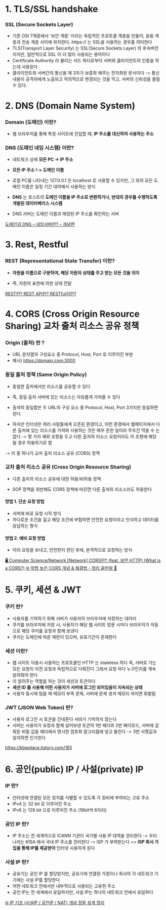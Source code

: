 # 1.  TLS/SSL handshake

### SSL (Secure Sockets Layer)
* 기존 OSI 7계층에서 '보안 계층' 이라는 독립적인 프로토콜 계층을 만들어, 응용 계층과 전송 계층 사이에 위치한다. https:// 는 SSL을 사용하는 경우를 의미한다
* TLS(Transport Layer Security) 는 SSL(Secure Sockets Layer) 의 후속버전이지만, 일반적으로 SSL 이 더 많이 사용되는 용어이다
* Certificate Authority 라 불리는 서드 파티로부터 서버와 클라이언트의 인증을 하는데 사용된다 
* 클라이언트와 서버간의 통신을 제 3자가 보증화 해주는 전자화된 문서이다 -> 통신 내용이 공격자에게 노출되고 악의적으로 변경되는 것을 막고, 서버의 신뢰성을 올릴 수 있다. 


# 2. DNS (Domain Name System)
### Domain (도메인) 이란?
* 웹 브라우저를 통해 특정 사이트에 진입할 때, **IP 주소를 대신하여 사용하는 주소**  

### DNS (도메인 네임 시스템) 이란?
* 네트워크 상에 **모든 PC -> IP 주소**
* **모든 IP 주소 !-> 도메인 이름**


* 로컬 PC를 나타내는 127.0.0.1 은 localhost 로 사용할 수 있지만, 그 외의 모든 도메인 이름은 일정 기간 대여해서 사용하는 방식


* **DNS** 는 호스트의 **도메인 이름을 IP 주소로 변환하거나, 반대의 경우를 수행하도록 개발된 데이터베이스 시스템**
* DNS 서버는 도메인 이름과 매칭된 IP 주소를 확인하는 서버

[도메인과 DNS – 네임서버란? – 개념편](https://hanamon.kr/%EB%84%A4%ED%8A%B8%EC%9B%8C%ED%81%AC-%EA%B8%B0%EB%B3%B8-%EB%8F%84%EB%A9%94%EC%9D%B8%EA%B3%BC-dns-%EB%84%A4%EC%9E%84%EC%84%9C%EB%B2%84%EB%9E%80-%EA%B0%9C%EB%85%90%ED%8E%B8/)



# 3. Rest, Restful

### REST (Representational State Transfer) 이란?

* **자원을 이름으로 구분하여, 해당 자원의 상태를 주고 받는 모든 것을 의미**

* 즉, 자원의 표현에 의한 상태 전달 




[REST란? REST API란? RESTful이란?](https://gmlwjd9405.github.io/2018/09/21/rest-and-restful.html)












# 4. CORS (Cross Origin Resource Sharing) 교차 출처 리소스 공유 정책 


### Origin (출처) 란 ?
* URL 문자열의 구성요소 중 Protocol, Host, Port 로 이루어진 부분
* 예시) https://domain.com:3000

### 동일 출처 정책 (Same Origin Policy)
* 동일한 출처에서만 리소스를 공유할 수 있다 
* 즉, 동일 출처 서버에 있는 리소스는 자유롭게 가져올 수 있다 
* 출처의 동일함은 두 URL의 구성 요소 중 Protocol, Host, Port 3가지만 동일하면 된다

* 하지만 인터넷은 여러 사람들에게 오픈된 환경이고, 이런 환경에서 웹페이지에서 다른 출처에 있는 리소스를 가져와 사용하는 것은 매우 흔한 일이라 무조건 막을 수 는 없다
-> 몇 가지 예외 조항을 두고 다른 출처의 리소스 요청이라도 이 조항에 해당 될 경우 허용하기로 함

-> 이 중 하나가 교차 출처 리소스 공유 (CORS) 정책

### 교차 출처 리소스 공유 (Cross Origin Resource Sharing)
* 다른 출처의 리소스 공유에 대한 허용/비허용 정책

* SOP 정책을 위반해도 CORS 정책에 따르면 다른 출처의 리소스라도 허용한다


#### 방법 1. 단순 요청 방법
* 서버에 바로 요청 시작 방식
* 까다로운 조건을 걸고 해당 조건에 부합하면 안전한 요청이라고 인식하고 데이터를 응답하는 형식

#### 방법 2. 예비 요청 방법 
* 미리 요청을 보내고, 안전한지 판단 후에, 본격적으로 요청하는 방식 


[🖥 Computer Science/Network
[Network] CORS란? (feat. 보안,HTTP) (What is a CORS?)](https://fomaios.tistory.com/entry/Network-CORS%EB%9E%80-feat-%EB%B3%B4%EC%95%88HTTP)
[🌐 악명 높은 CORS 개념 & 해결법 - 정리 끝판왕 👏](https://inpa.tistory.com/entry/WEB-%F0%9F%93%9A-CORS-%F0%9F%92%AF-%EC%A0%95%EB%A6%AC-%ED%95%B4%EA%B2%B0-%EB%B0%A9%EB%B2%95-%F0%9F%91%8F)



# 5. 쿠키, 세션 & JWT

### 쿠키 란?
* 사용자를 기억하기 위해 서버가 사용자의 브라우저에 저장하는 데이터 
* 쿠키를 브라우저에 저장 시, 사용자가 해당 웹 사이트 방문 시마다 브라우저가 자동으로 해당 쿠키를 요청과 함께 보낸다
* 쿠키는 도메인에 따른 제한이 있으며, 유효기간이 존재한다 

### 세션 이란?
* 웹 사이트 이용시 사용하는 프로토콜인 HTTP 는 stateless 하다 즉, 서버로 가는 모든 요청이 이전 요청과 독립적으로 다뤄진다 그래서 요청 마다 누구인지를 계속 알려줘야 한다 
* 이 알려주는 역할을 하는 것이 세션과 토큰이다
* **세션 ID 를 사용해 어떤 사용자가 서버에 로그인 되어있음이 지속되는 상태**
* 사용자 동시에 많을 때 메모리 부족 문제, 서버에 문제 생겨 메모리 꺼지면 휘발됨


### JWT (JSON Web Token) 란?
* 사용자 로그인 시 토큰을 건네준다 서바가 기억하지 않는다
* 서버는 사용자가 요청과 함께 실어보낸 토큰의 1번 헤더와 2번 페이로드, 서버에 감춰둔 비밀 값을 헤더에서 명시한 엄호화 알고리즘에 넣고 돌린다 -> 3번 서명값과 일치하면 인가한다  

https://kbwplace.tistory.com/165

# 6. 공인(public) IP / 사설(private) IP

### IP 란?
* 인터넷에 연결된 모든 장치를 식별할 수 있도록 각 장비에 부여되는 고유 주소 
* IPv4 는 32 bit 로 이루어진 주소 
* IPv6 는 128 bit 으로 이루어진 주소 (16bit씩 6자리)

### 공인 IP 란?
* IP 주소는 전 세계적으로 ICANN 기관이 국가별 사용 IP 대역을 관리한다 -> 우리나라는 KISA 에서 국내  IP 주소를 관리한다 -> ISP 가 부여받는다 => **ISP 회사 가입을 통해 IP를 제공받아** 인터넷 사용하게 된다 

### 사설 IP 란?
* 공유기는 공인 IP 를 할당받지만, 공유기에 연결된 가정이나 회사의 각 네트워크 기기에는 사설 IP를 할당한다 
* 어떤 네트워크 안에서만 내부적으로 사용되는 고유한 주소 
* 공인 IP는 전 세계에서 유일하지만, 사설 IP는 하나의 네트워크 안에서 유일하다 

[🌐 IP 기초 (사설IP / 공인IP / NAT) 개념 정말 쉽게 정리](https://inpa.tistory.com/entry/WEB-%F0%9F%8C%90-IP-%EA%B8%B0%EC%B4%88-%EC%82%AC%EC%84%A4IP-%EA%B3%B5%EC%9D%B8IP-NAT-%EA%B0%9C%EB%85%90-%EC%A0%95%EB%A7%90-%EC%89%BD%EA%B2%8C-%EC%A0%95%EB%A6%AC#:~:text=%EA%B3%B5%EC%9D%B8%20IP%EB%8A%94%20%EC%A0%84%20%EC%84%B8%EA%B3%84,%EC%97%90%EC%84%9C%EB%A7%8C%20%EC%A0%91%EA%B7%BC%EC%9D%B4%20%EA%B0%80%EB%8A%A5%ED%95%98%EB%8B%A4.&text=%EC%82%AC%EC%84%A4IP%EC%9D%98%20%EA%B2%BD%EC%9A%B0%EC%97%90%EB%8A%94,%EA%B8%B0%EA%B8%B0%EC%97%90%EC%84%9C%20%EC%A0%91%EC%86%8D%EC%9D%B4%20%EA%B0%80%EB%8A%A5.)

